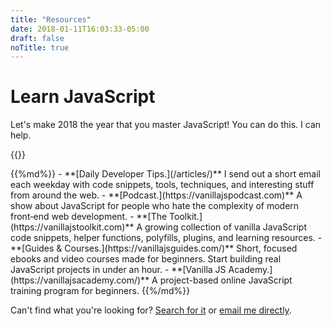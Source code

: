 ```yaml
---
title: "Resources"
date: 2018-01-11T16:03:33-05:00
draft: false
noTitle: true
---
```


# Learn JavaScript

Let's make 2018 the year that you master&nbsp;JavaScript! You can do this. I can help.

{{<cta for="resources">}}

<div class="list-spaced">
{{%md%}}
- **[Daily Developer Tips.](/articles/)** I send out a short email each weekday with code snippets, tools, techniques, and interesting stuff from around the web.
- **[Podcast.](https://vanillajspodcast.com)** A show about JavaScript for people who hate the complexity of modern front‑end web development.
- **[The Toolkit.](https://vanillajstoolkit.com)** A growing collection of vanilla JavaScript code snippets, helper functions, polyfills, plugins, and learning resources.
- **[Guides & Courses.](https://vanillajsguides.com/)** Short, focused ebooks and video courses made for beginners. Start building real JavaScript projects in under an hour.
- **[Vanilla JS Academy.](https://vanillajsacademy.com/)** A project-based online JavaScript training program for beginners.
{{%/md%}}
</div>

Can't find what you're looking for? [Search for it](/search) or [email me directly](/about).